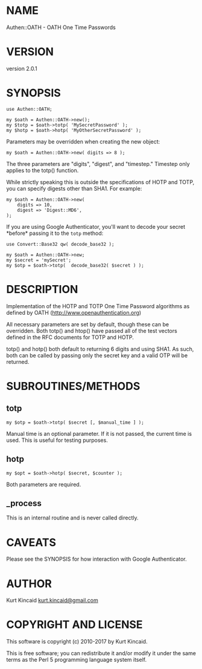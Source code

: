 # NAME

Authen::OATH - OATH One Time Passwords

# VERSION

version 2.0.1

# SYNOPSIS

    use Authen::OATH;

    my $oath = Authen::OATH->new();
    my $totp = $oath->totp( 'MySecretPassword' );
    my $hotp = $oath->hotp( 'MyOtherSecretPassword' );

Parameters may be overridden when creating the new object:

    my $oath = Authen::OATH->new( digits => 8 );

The three parameters are "digits", "digest", and "timestep."
Timestep only applies to the totp() function.

While strictly speaking this is outside the specifications of
HOTP and TOTP, you can specify digests other than SHA1. For example:

    my $oath = Authen::OATH->new(
        digits => 10,
        digest => 'Digest::MD6',
    );

If you are using Google Authenticator, you'll want to decode your secret
\*before\* passing it to the `totp` method:

    use Convert::Base32 qw( decode_base32 );

    my $oath = Authen::OATH->new;
    my $secret = 'mySecret';
    my $otp = $oath->totp(  decode_base32( $secret ) );

# DESCRIPTION

Implementation of the HOTP and TOTP One Time Password algorithms
as defined by OATH (http://www.openauthentication.org)

All necessary parameters are set by default, though these can be
overridden. Both totp() and htop() have passed all of the test
vectors defined in the RFC documents for TOTP and HOTP.

totp() and hotp() both default to returning 6 digits and using SHA1.
As such, both can be called by passing only the secret key and a
valid OTP will be returned.

# SUBROUTINES/METHODS

## totp

    my $otp = $oath->totp( $secret [, $manual_time ] );

Manual time is an optional parameter. If it is not passed, the current
time is used. This is useful for testing purposes.

## hotp

    my $opt = $oath->hotp( $secret, $counter );

Both parameters are required.

## \_process

This is an internal routine and is never called directly.

# CAVEATS

Please see the SYNOPSIS for how interaction with Google Authenticator.

# AUTHOR

Kurt Kincaid <kurt.kincaid@gmail.com>

# COPYRIGHT AND LICENSE

This software is copyright (c) 2010-2017 by Kurt Kincaid.

This is free software; you can redistribute it and/or modify it under
the same terms as the Perl 5 programming language system itself.
